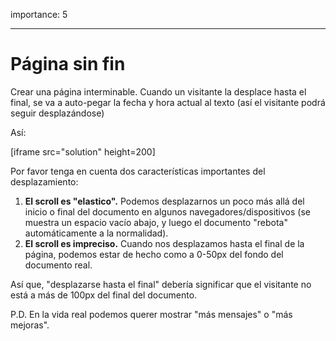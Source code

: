 importance: 5

---

# Página sin fin

Crear una página interminable. Cuando un visitante la desplace hasta el final, se va a auto-pegar la fecha y hora actual al texto (así el visitante podrá seguir desplazándose)

Así:

[iframe src="solution" height=200]

Por favor tenga en cuenta dos características importantes del desplazamiento:

1. **El scroll es "elastico".** Podemos desplazarnos un poco más allá del inicio o final del documento en algunos navegadores/dispositivos (se muestra un espacio vacío abajo, y luego el documento "rebota" automáticamente a la normalidad).
2. **El scroll es impreciso.** Cuando nos desplazamos hasta el final de la página, podemos estar de hecho como a 0-50px del fondo del documento real.

Así que, "desplazarse hasta el final" debería significar que el visitante no está a más de 100px del final del documento.

P.D. En la vida real podemos querer mostrar "más mensajes" o "más mejoras".
